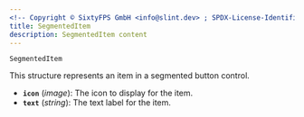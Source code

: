 ```yaml
---
<!-- Copyright © SixtyFPS GmbH <info@slint.dev> ; SPDX-License-Identifier: MIT -->
title: SegmentedItem
description: SegmentedItem content
---
```


`SegmentedItem`

This structure represents an item in a segmented button control.

- **`icon`** (_image_): The icon to display for the item.
- **`text`** (_string_): The text label for the item. 
